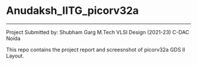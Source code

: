 # Anudaksh_IITG_picorv32a
--------------------------------------------------------------------------------
Project Submitted by:
Shubham Garg
M.Tech VLSI Design (2021-23)
C-DAC Noida

This repo contains the project report and screesnshot of picorv32a GDS II Layout.
